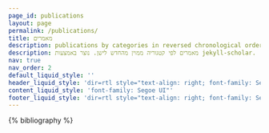 ```yaml
---
page_id: publications
layout: page
permalink: /publications/
title: מאמרים
description: publications by categories in reversed chronological order. generated by jekyll-scholar.
description: מאמרים לפי קטגוריה ממוין מהחדש לישן. נוצר באמצעות jekyll-scholar.
nav: true
nav_order: 2
default_liquid_style: ''
header_liquid_style: 'dir=rtl style="text-align: right; font-family: Segoe UI"'
content_liquid_style: 'font-family: Segoe UI"'
footer_liquid_style: 'dir=rtl style="text-align: right; font-family: Segoe UI"'
---
```


<!-- _pages/publications.md -->
<div class="publications">

{% bibliography %}

</div>
